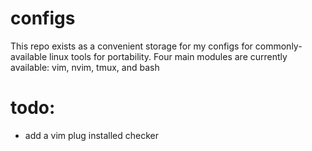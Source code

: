 # configs
This repo exists as a convenient storage for my configs for commonly-available linux tools for portability.
Four main modules are currently available: vim, nvim, tmux, and bash

# todo:
- add a vim plug installed checker
